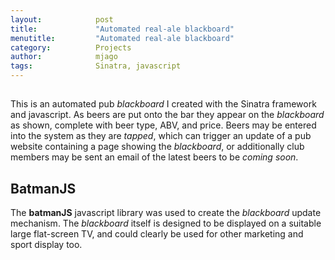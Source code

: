 ```yaml
---
layout:            post
title:             "Automated real-ale blackboard"
menutitle:         "Automated real-ale blackboard"
category:          Projects
author:            mjago
tags:              Sinatra, javascript
---
```


<div class="bg-scroll" style="background-image: url('{{ site.github.url }}/assets/hop_screen_shot.png')"></div>

##
This is an automated pub _blackboard_ I created with the Sinatra framework and javascript. As beers are put onto the bar they appear on the _blackboard_ as shown, complete with beer type, ABV, and price. Beers may be entered into the system as they are _tapped_, which can trigger an update of a pub website containing a page showing the _blackboard_, or additionally club members may be sent an email of the latest beers to be _coming soon_.

## BatmanJS

The **batmanJS** javascript library was used to create the _blackboard_ update mechanism. The _blackboard_ itself is designed to be displayed on a suitable large flat-screen TV, and could clearly be used for other marketing and sport display too.

